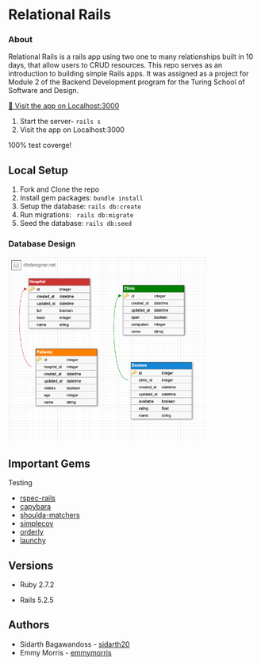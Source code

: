 # Relational Rails
### About

Relational Rails is a rails app using two one to many relationships built in 10 days, that allow users to CRUD resources. This repo serves as an introduction to building simple Rails apps. It was assigned as a project for Module 2 of the Backend Development program for the Turing School of Software and Design.

[👀 Visit the app on Localhost:3000](http://localhost:3000/)
1. Start the server- `rails s`
2. Visit the app on Localhost:3000

100% test coverge!

## Local Setup

1. Fork and Clone the repo
2. Install gem packages: `bundle install`
3. Setup the database: `rails db:create`
4. Run migrations: ` rails db:migrate`
5. Seed the database: `rails db:seed`

### Database Design
<img width="400" alt="database schema diagram" src="/download.png">

## Important Gems
Testing
* [rspec-rails](https://github.com/rspec/rspec-rails)
* [capybara](https://github.com/teamcapybara/capybara)
* [shoulda-matchers](https://github.com/thoughtbot/shoulda-matchers)
* [simplecov](https://github.com/simplecov-ruby/simplecov)
* [orderly](https://github.com/jmondo/orderly)
* [launchy](https://github.com/copiousfreetime/launchy)

## Versions

- Ruby 2.7.2

- Rails 5.2.5

## Authors

- Sidarth Bagawandoss - [sidarth20](https://github.com/Sidarth20)
- Emmy Morris - [emmymorris](https://github.com/EmmyMorris)
